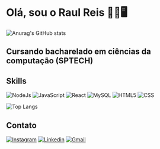 # Olá, sou o Raul Reis 👋🏾🖥️

![Anurag's GitHub stats](https://github-readme-stats.vercel.app/api?username=raulreis123&show_icons=true&theme=dark)

## Cursando bacharelado em ciências da computação (SPTECH)

## Skills
![NodeJs](https://img.shields.io/badge/Node.js-43853D?style=for-the-badge&logo=node.js&logoColor=white)
![JavaScript](https://img.shields.io/badge/JavaScript-323330?style=for-the-badge&logo=javascript&logoColor=F7DF1E)
![React](https://img.shields.io/badge/React-20232A?style=for-the-badge&logo=react&logoColor=61DAFB)
![MySQL](https://img.shields.io/badge/MySQL-00000F?style=for-the-badge&logo=mysql&logoColor=white)
![HTML5](https://img.shields.io/badge/HTML5-E34F26?style=for-the-badge&logo=html5&logoColor=white)
![CSS](https://img.shields.io/badge/CSS-239120?&style=for-the-badge&logo=css3&logoColor=white)

![Top Langs](https://github-readme-stats.vercel.app/api/top-langs/?username=raulreis123&layout=donut)

## Contato
[![Instagram](https://img.shields.io/badge/Instagram-E4405F?style=for-the-badge&logo=instagram&logoColor=white)](https://www.instagram.com/raulgomesreis/)
[![Linkedin](https://img.shields.io/badge/LinkedIn-0077B5?style=for-the-badge&logo=linkedin&logoColor=white)](https://www.linkedin.com/in/raul-reis-5a244b1b7/)
[![Gmail](https://img.shields.io/badge/Gmail-D14836?style=for-the-badge&logo=gmail&logoColor=white)](https://raulgomesreis@gmail.com)
